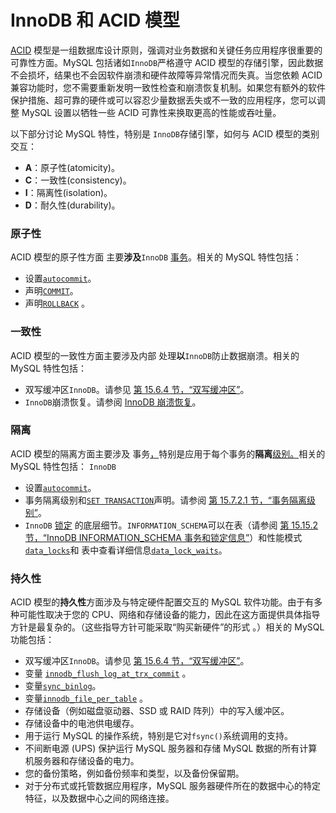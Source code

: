 # InnoDB 和 ACID 模型

[ACID](https://dev.mysql.com/doc/refman/8.0/en/glossary.html#glos_acid) 模型是一组数据库设计原则，强调对业务数据和关键任务应用程序很重要的可靠性方面。MySQL 包括诸如`InnoDB`严格遵守 ACID 模型的存储引擎，因此数据不会损坏，结果也不会因软件崩溃和硬件故障等异常情况而失真。当您依赖 ACID 兼容功能时，您不需要重新发明一致性检查和崩溃恢复机制。如果您有额外的软件保护措施、超可靠的硬件或可以容忍少量数据丢失或不一致的应用程序，您可以调整 MySQL 设置以牺牲一些 ACID 可靠性来换取更高的性能或吞吐量。

以下部分讨论 MySQL 特性，特别是 `InnoDB`存储引擎，如何与 ACID 模型的类别交互：

- **A**：原子性(atomicity)。
- **C**：一致性(consistency)。
- **I**：隔离性(isolation)。
- **D**：耐久性(durability)。

### 原子性

ACID 模型的原子性方面 主要**涉及**`InnoDB` [事务](https://dev.mysql.com/doc/refman/8.0/en/glossary.html#glos_transaction)。相关的 MySQL 特性包括：

- 设置[`autocommit`](https://dev.mysql.com/doc/refman/8.0/en/server-system-variables.html#sysvar_autocommit)。
- 声明[`COMMIT`](https://dev.mysql.com/doc/refman/8.0/en/commit.html)。
- 声明[`ROLLBACK`](https://dev.mysql.com/doc/refman/8.0/en/commit.html) 。

### 一致性

ACID 模型的一致性方面主要涉及内部 处理**以**`InnoDB`防止数据崩溃。相关的 MySQL 特性包括：

- 双写缓冲区`InnoDB`。请参见 [第 15.6.4 节，“双写缓冲区”](https://dev.mysql.com/doc/refman/8.0/en/innodb-doublewrite-buffer.html)。
- `InnoDB`崩溃恢复。请参阅 [InnoDB 崩溃恢复](https://dev.mysql.com/doc/refman/8.0/en/innodb-recovery.html#innodb-crash-recovery)。

### 隔离

ACID 模型的隔离方面主要涉及 事务[，](https://dev.mysql.com/doc/refman/8.0/en/glossary.html#glos_transaction)特别是应用于每个事务的**隔离**[级别。](https://dev.mysql.com/doc/refman/8.0/en/glossary.html#glos_isolation_level)相关的 MySQL 特性包括： `InnoDB`

- 设置[`autocommit`](https://dev.mysql.com/doc/refman/8.0/en/server-system-variables.html#sysvar_autocommit)。
- 事务隔离级别和[`SET TRANSACTION`](https://dev.mysql.com/doc/refman/8.0/en/set-transaction.html)声明。请参阅 [第 15.7.2.1 节，“事务隔离级别”](https://dev.mysql.com/doc/refman/8.0/en/innodb-transaction-isolation-levels.html)。
- `InnoDB` [锁定](https://dev.mysql.com/doc/refman/8.0/en/glossary.html#glos_locking) 的底层细节。`INFORMATION_SCHEMA`可以在表（请参阅 [第 15.15.2 节，“InnoDB INFORMATION_SCHEMA 事务和锁定信息”](https://dev.mysql.com/doc/refman/8.0/en/innodb-information-schema-transactions.html)）和性能模式[`data_locks`](https://dev.mysql.com/doc/refman/8.0/en/performance-schema-data-locks-table.html)和 表中查看详细信息[`data_lock_waits`](https://dev.mysql.com/doc/refman/8.0/en/performance-schema-data-lock-waits-table.html)。

### 持久性

ACID 模型的**持久性**方面涉及与特定硬件配置交互的 MySQL 软件功能。由于有多种可能性取决于您的 CPU、网络和存储设备的能力，因此在这方面提供具体指导方针是最复杂的。（这些指导方针可能采取“购买新硬件”的形式 。）相关的 MySQL 功能包括：

- 双写缓冲区`InnoDB`。请参见 [第 15.6.4 节，“双写缓冲区”](https://dev.mysql.com/doc/refman/8.0/en/innodb-doublewrite-buffer.html)。
- 变量 [`innodb_flush_log_at_trx_commit`](https://dev.mysql.com/doc/refman/8.0/en/innodb-parameters.html#sysvar_innodb_flush_log_at_trx_commit) 。
- 变量[`sync_binlog`](https://dev.mysql.com/doc/refman/8.0/en/replication-options-binary-log.html#sysvar_sync_binlog)。
- 变量[`innodb_file_per_table`](https://dev.mysql.com/doc/refman/8.0/en/innodb-parameters.html#sysvar_innodb_file_per_table) 。
- 存储设备（例如磁盘驱动器、SSD 或 RAID 阵列）中的写入缓冲区。
- 存储设备中的电池供电缓存。
- 用于运行 MySQL 的操作系统，特别是它对`fsync()`系统调用的支持。
- 不间断电源 (UPS) 保护运行 MySQL 服务器和存储 MySQL 数据的所有计算机服务器和存储设备的电力。
- 您的备份策略，例如备份频率和类型，以及备份保留期。
- 对于分布式或托管数据应用程序，MySQL 服务器硬件所在的数据中心的特定特征，以及数据中心之间的网络连接。